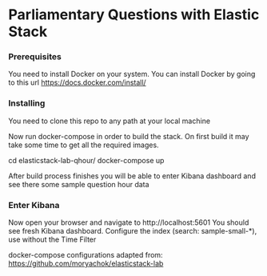# Parliamentary Questions with Elastic Stack

### Prerequisites

You need to install Docker on your system. You can install Docker by going to this url
https://docs.docker.com/install/

### Installing

You need to clone this repo to any path at your local machine

Now run docker-compose in order to build the stack. On first build it may take some time to get all the required images.

cd elasticstack-lab-qhour/
docker-compose up

After build process finishes you will be able to enter Kibana dashboard and see there some sample question hour data

### Enter Kibana

Now open your browser and navigate to http://localhost:5601
You should see fresh Kibana dashboard. 
Configure the index (search: sample-small-*), use without the Time Filter

docker-compose configurations adapted from: https://github.com/moryachok/elasticstack-lab